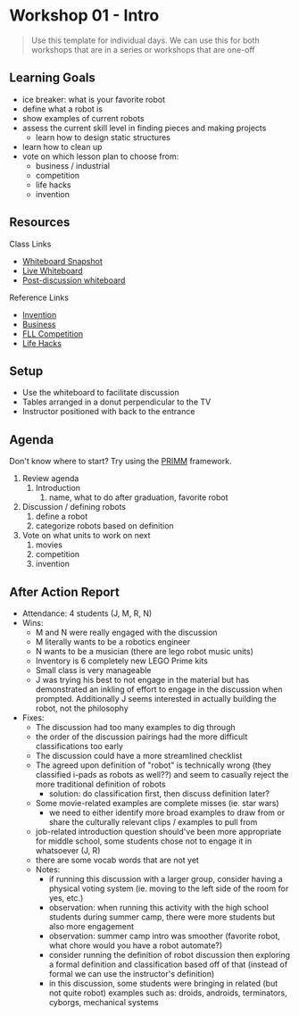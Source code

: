 # Workshop 01 - Intro

> Use this template for individual days. We can use this for both workshops that are in a series or workshops that are one-off

## Learning Goals

- ice breaker: what is your favorite robot
- define what a robot is
- show examples of current robots
- assess the current skill level in finding pieces and making projects
  - learn how to design static structures
- learn how to clean up
- vote on which lesson plan to choose from:
  - business / industrial
  - competition
  - life hacks
  - invention

## Resources

Class Links

- [Whiteboard Snapshot](https://www.tldraw.com/s/v2_c_dpz0g5__NJ2kh4rvtVM_q?v=-535%2C318%2C5188%2C4068&p=page)
- [Live Whiteboard](https://www.tldraw.com/r/5YDhyBG5aeDxqG6RDfAVb?v=-760,-495,5188,4068&p=page)
- [Post-discussion whiteboard](https://www.tldraw.com/s/v2_c_Wdubr1b0KyENYG48o1ekS?v=-766%2C-2249%2C5188%2C5878&p=page)

Reference Links

- [Invention](https://education.lego.com/en-us/lessons/prime-invention-squad/)
- [Business](https://education.lego.com/en-us/lessons/prime-kickstart-a-business/)
- [FLL Competition](https://education.lego.com/en-us/lessons/prime-competition-ready/)
- [Life Hacks](https://education.lego.com/en-us/lessons/prime-life-hacks/)

## Setup

- Use the whiteboard to facilitate discussion
- Tables arranged in a donut perpendicular to the TV
- Instructor positioned with back to the entrance

## Agenda
Don't know where to start? Try using the [PRIMM](https://primmportal.com/) framework.

1. Review agenda
    1. Introduction
       1. name, what to do after graduation, favorite robot
 2. Discussion / defining robots
    1. define a robot
    2. categorize robots based on definition
 3. Vote on what units to work on next
    1. movies
    2. competition
    3. invention

## After Action Report
- Attendance: 4 students (J, M, R, N)
- Wins:
    - M and N were really engaged with the discussion
    - M literally wants to be a robotics engineer
    - N wants to be a musician (there are lego robot music units)
    - Inventory is 6 completely new LEGO Prime kits
    - Small class is very manageable
    - J was trying his best to not engage in the material but has demonstrated
        an inkling of effort to engage in the discussion when prompted. Additionally
        J seems interested in actually building the robot, not the philosophy
- Fixes:
    - The discussion had too many examples to dig through
    - the order of the discussion pairings had the more difficult classifications
        too early
    - The discussion could have a more streamlined checklist
    - The agreed upon definition of "robot" is technically wrong (they classified
        i-pads as robots as well??) and seem to casually reject the more traditional
        definition of robots
        - solution: do classification first, then discuss definition later?
    - Some movie-related examples are complete misses (ie. star wars)
      - we need to either identify more broad examples to draw from or 
        share the culturally relevant clips / examples to pull from
    - job-related introduction question should've been more appropriate for 
        middle school, some students chose not to engage it in whatsoever (J, R)
    - there are some vocab words that are not yet
  - Notes:
    - if running this discussion with a larger group, consider having a physical
        voting system (ie. moving to the left side of the room for yes, etc.)
    - observation: when running this activity with the high school students
        during summer camp, there were more students but also more engagement
    - observation: summer camp intro was smoother (favorite robot, what chore 
      would you have a robot automate?)
    - consider running the definition of robot discussion then exploring a 
        formal definition and classification based off of that (instead of formal
        we can use the instructor's definition)
    - in this discussion, some students were bringing in related (but not quite
    robot) examples such as: droids, androids, terminators, cyborgs, mechanical 
    systems